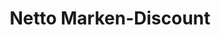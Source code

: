 ---
title: "Netto Marken-Discount"
url: /berlin/netto-marken-discount-berliner-allee/
shop: Supermarkt
---
